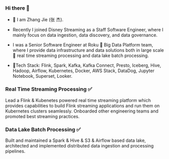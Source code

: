 ### Hi there 👋

- 🔭 I am Zhang Jie (张 杰).

- Recently I joined Disney Streaming as a Staff Software Engineer, where I mainly focus on data ingestion, data discovery, and data governance. 

- I was a Senior Software Engineer at Roku :purple_heart: Big Data Platform team, where I provide data infrastructure and data solutions both in large scale :large_blue_circle: real time streaming processing and data lake batch processing.

- 🌱Tech Stack: Flink, Spark, Kafka, Kafka Connect, Presto, Iceberg, Hive, Hadoop, Airflow, Kubernetes, Docker, AWS Stack, DataDog, Jupyter Notebook, Superset, Looker.

### Real Time Streaming Processing :white_check_mark:

Lead a Flink \& Kubenetes powered real time streaming platform which provides capabilities to build Flink streaming applications and run them on Kubernetes clusters seamlessly. Onboarded other engineering teams and promoted best streaming practices.

### Data Lake Batch Processing :white_check_mark:
Built and maintained a Spark \& Hive \& S3 \& Airflow based data lake, architected and implemented distributed data ingestion and processing pipelines.

<!--
**jiegzhan/jiegzhan** is a ✨ _special_ ✨ repository because its `README.md` (this file) appears on your GitHub profile.

Here are some ideas to get you started:

- 🔭 I’m currently working on ...
- 🌱 I’m currently learning ...
- 👯 I’m looking to collaborate on ...
- 🤔 I’m looking for help with ...
- 💬 Ask me about ...
- 📫 How to reach me: ...
- 😄 Pronouns: ...
- ⚡ Fun fact: ...
-->
